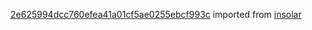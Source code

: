 [2e625994dcc760efea41a01cf5ae0255ebcf993c](https://github.com/insolar/insolar/commit/2e625994dcc760efea41a01cf5ae0255ebcf993c) imported from [insolar](https://github.com/insolar/insolar)
